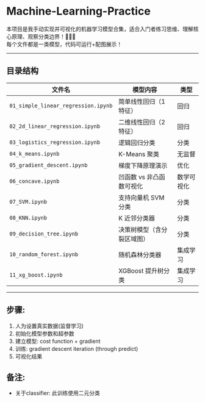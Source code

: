 # Machine-Learning-Practice
本项目是我手动实现并可视化的机器学习模型合集，适合入门者练习思维、理解核心原理、观察分类边界！🌈🧸✨  
每个文件都是一类模型，代码可运行+配图展示！

---

## 目录结构

| 文件名 | 模型内容 | 类型 |
|--------|-----------|------|
| `01_simple_linear_regression.ipynb` | 简单线性回归（1特征） | 回归 |
| `02_2d_linear_regression.ipynb`     | 二维线性回归（2特征） | 回归 |
| `03_logistics_regression.ipynb`     | 逻辑回归分类 | 分类 |
| `04_k_means.ipynb`                  | K-Means 聚类 | 无监督 |
| `05_gradient_descent.ipynb`         | 梯度下降原理演示 | 优化 |
| `06_concave.ipynb`                  | 凹函数 vs 非凸函数可视化 | 数学可视化 |
| `07_SVM.ipynb`                      | 支持向量机 SVM 分类 | 分类 |
| `08_KNN.ipynb`                      | K 近邻分类器 | 分类 |
| `09_decision_tree.ipynb`           | 决策树模型（含分裂区域图） | 分类 |
| `10_random_forest.ipynb`           | 随机森林分类器 | 集成学习 |
| `11_xg_boost.ipynb`                | XGBoost 提升树分类 | 集成学习 |

---
## 步骤:
1. 人为设置真实数据(监督学习)
2. 初始化模型参数和超参数
3. 建立模型: cost function + gradient
4. 训练: gradient descent iteration (through predict)
5. 可视化结果

## 备注:
- 关于classifier: 此训练使用二元分类
